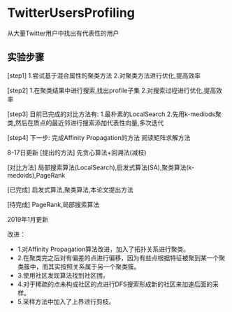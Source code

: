 # TwitterUsersProfiling
从大量Twitter用户中找出有代表性的用户
## 实验步骤
[step1]
1.尝试基于混合属性的聚类方法
2.对聚类方法进行优化,提高效率

[step2]
1.在聚类结果中进行搜索,找出profile子集
2.对搜索过程进行优化,提高效率

[step3]
目前已完成的对比方法有:
1.最朴素的LocalSearch
2.先用k-mediods聚类,然后在质点的最近邻进行搜索添加代表性向量,多次迭代

[step4]
下一步:
完成Affinity Propagation的方法
阅读矩阵求解方法


8-17日更新
[提出的方法]
先贪心算法+回溯法(减枝)

[对比方法]
局部搜索算法(LocalSearch),启发式算法(SA),聚类算法(k-medoids),PageRank

[已完成]
启发式算法,聚类算法,本论文提出方法

[待完成]
PageRank,局部搜索算法

2019年1月更新

改进：

* 1.对Affinity Propagation算法改进，加入了拓扑关系进行聚类。
* 2.在聚类完之后对有偏差的点进行偏移，因为有些点根据特征被聚到某一个聚类簇中，而其实按照关系属于另一个聚类簇。
* 3.使用社区发现算法找到社区团。
* 4.对于稀疏的点未构成社区的点进行DFS搜索形成新的社区来加速后面的采样。
* 5.采样方法中加入了上界进行剪枝。